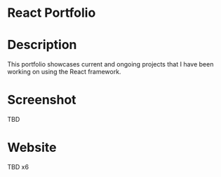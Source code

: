 # React Portfolio

# Description
This portfolio showcases current and ongoing projects that I have been working on using the React framework.

# Screenshot
TBD
# Website
TBD x6
